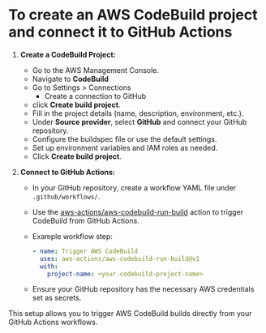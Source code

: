 # To create an AWS CodeBuild project and connect it to GitHub Actions

1. **Create a CodeBuild Project:**
    - Go to the AWS Management Console.
    - Navigate to **CodeBuild**
    - Go to Settings > Connections
        - Create a connection to GitHub
    - click **Create build project**.
    - Fill in the project details (name, description, environment, etc.).
    - Under **Source provider**, select **GitHub** and connect your GitHub repository.
    - Configure the buildspec file or use the default settings.
    - Set up environment variables and IAM roles as needed.
    - Click **Create build project**.

2. **Connect to GitHub Actions:**
    - In your GitHub repository, create a workflow YAML file under `.github/workflows/`.
    - Use the [aws-actions/aws-codebuild-run-build](https://github.com/aws-actions/aws-codebuild-run-build) action to trigger CodeBuild from GitHub Actions.
    - Example workflow step:

      ```yaml
      - name: Trigger AWS CodeBuild
        uses: aws-actions/aws-codebuild-run-build@v1
        with:
          project-name: <your-codebuild-project-name>
      ```

    - Ensure your GitHub repository has the necessary AWS credentials set as secrets.

This setup allows you to trigger AWS CodeBuild builds directly from your GitHub Actions workflows.
